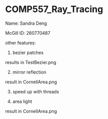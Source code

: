 # COMP557_Ray_Tracing

Name: Sandra Deng

McGill ID: 260770487

other features:

1. bezier patches

results in TestBezier.png

2. mirror reflection

result in CornellArea.png

3. speed up with threads

4. area light

result in CornellArea.png
